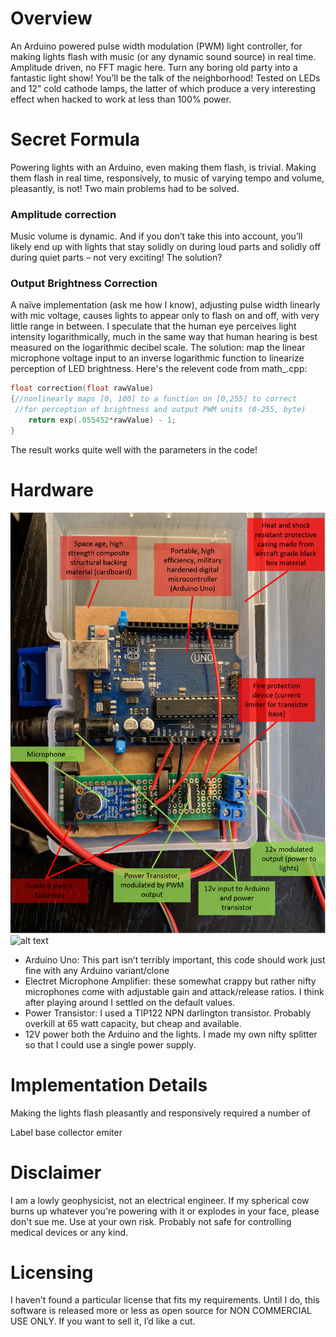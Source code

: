 # Overview
An Arduino powered pulse width modulation (PWM) light controller, for making lights flash with music (or any dynamic sound source) in real time. Amplitude driven, no FFT magic here.
Turn any boring old party into a fantastic light show! You’ll be the talk of the neighborhood! Tested on LEDs and 12" cold cathode lamps, the latter of which produce a very interesting effect when hacked to work at less than 100% power.

# Secret Formula
Powering lights with an Arduino, even making them flash, is trivial. Making them flash in real time, responsively, to music of varying tempo and volume, pleasantly, is not! Two main problems had to be solved.

### Amplitude correction
Music volume is dynamic. And if you don’t take this into account, you’ll likely end up with lights that stay solidly on during loud parts and solidly off during quiet parts – not very exciting! The solution?

### Output Brightness Correction
A naïve implementation (ask me how I know), adjusting pulse width linearly with mic voltage, causes lights to appear only to flash on and off, with very little range in between. I speculate that the human eye perceives light intensity logarithmically, much in the same way that human hearing is best measured on the logarithmic decibel scale. The solution: map the linear microphone voltage input to an inverse logarithmic function to linearize perception of LED brightness. Here's the relevent code from math_.cpp:

```c++
float correction(float rawValue)
{//nonlinearly maps [0, 100] to a function on [0,255] to correct 
 //for perception of brightness and output PWM units (0-255, byte)
	return exp(.055452*rawValue) - 1;
}
```

The result works quite well with the parameters in the code!



# Hardware
![alt text](docs/hardware.png)
![alt text](pro_schematic.png)
* Arduino Uno: This part isn’t terribly important, this code should work just fine with any Arduino variant/clone
* Electret Microphone Amplifier: these somewhat crappy but rather nifty microphones come with adjustable gain and attack/release ratios. I think after playing around I settled on the default values.
* Power Transistor: I used a TIP122 NPN darlington transistor. Probably overkill at 65 watt capacity, but cheap and available.
* 12V power both the Arduino and the lights. I made my own nifty splitter so that I could use a single power supply.

# Implementation Details
Making the lights flash pleasantly and responsively required a number of 

Label base collector emiter

# Disclaimer
I am a lowly geophysicist, not an electrical engineer. If my spherical cow burns up whatever you're powering with it or explodes in your face, please don't sue me. Use at your own risk. Probably not safe for controlling medical devices or any kind.

# Licensing
I haven't found a particular license that fits my requirements. Until I do, this software is released more or less as open source for NON COMMERCIAL USE ONLY. If you want to sell it, I’d like a cut.
